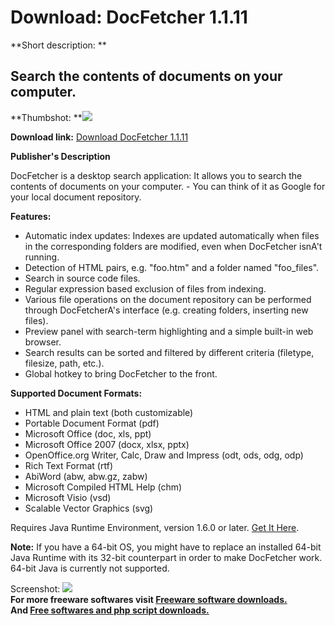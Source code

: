 # Download: DocFetcher 1.1.11

**Short description: **

## Search the contents of documents on your computer.

  
**Thumbshot: **![](http://www.freewarefiles.com/screenshot/docfetcher_md.gif)   
  
**Download link:** [Download DocFetcher 1.1.11](http://freesoftwares.boysofts.com/DocFetcher_program_54555.html)  
  

**Publisher's Description**  
  

DocFetcher is a desktop search application: It allows you to search the
contents of documents on your computer. - You can think of it as Google for
your local document repository.

**Features:**

  * Automatic index updates: Indexes are updated automatically when files in the corresponding folders are modified, even when DocFetcher isnA't running. 
  * Detection of HTML pairs, e.g. "foo.htm" and a folder named "foo_files". 
  * Search in source code files. 
  * Regular expression based exclusion of files from indexing. 
  * Various file operations on the document repository can be performed through DocFetcherA's interface (e.g. creating folders, inserting new files). 
  * Preview panel with search-term highlighting and a simple built-in web browser. 
  * Search results can be sorted and filtered by different criteria (filetype, filesize, path, etc.). 
  * Global hotkey to bring DocFetcher to the front. 

**Supported Document Formats:**

  * HTML and plain text (both customizable) 
  * Portable Document Format (pdf) 
  * Microsoft Office (doc, xls, ppt) 
  * Microsoft Office 2007 (docx, xlsx, pptx) 
  * OpenOffice.org Writer, Calc, Draw and Impress (odt, ods, odg, odp) 
  * Rich Text Format (rtf) 
  * AbiWord (abw, abw.gz, zabw) 
  * Microsoft Compiled HTML Help (chm) 
  * Microsoft Visio (vsd) 
  * Scalable Vector Graphics (svg) 

Requires Java Runtime Environment, version 1.6.0 or later. [Get It
Here](http://www.java.com/en/download/manual.jsp).

**Note:** If you have a 64-bit OS, you might have to replace an installed 64-bit Java Runtime with its 32-bit counterpart in order to make DocFetcher work. 64-bit Java is currently not supported.

  
  
Screenshot: ![](http://www.freewarefiles.com/screenshot/docfetcher.gif)  
**For more freeware softwares visit [Freeware software downloads.](http://freesoftwares.boysofts.com/)**   
**And [Free softwares and php script downloads.](http://www.boysofts.com/)**

